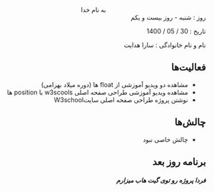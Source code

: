 <div dir="rtl" align="center">
به نام خدا
</div>
<div dir="rtl" align="right">
روز : شنبه - روز بیست و یکم

تاریخ : 30 / 05 / 1400

نام و نام خانوادگی : سارا هدایت

## فعالیت‌ها
* مشاهده دو ویدیو آموزشی از float ها (دوره میلاد بهرامی)
* مشاهده ویدیو آموزشی طراحی صفحه اصلی w3scools با position ها
* نوشتن پروژه طراحی صفحه اصلی سایتW3school

## چالش‌ها
* چالش خاصی نبود

## برنامه روز بعد
##### فردا پروژه رو توی گیت هاب میزارم
</div>